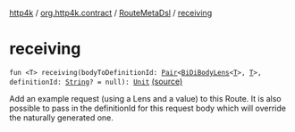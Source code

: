 [http4k](../../index.md) / [org.http4k.contract](../index.md) / [RouteMetaDsl](index.md) / [receiving](./receiving.md)

# receiving

`fun <T> receiving(bodyToDefinitionId: `[`Pair`](https://kotlinlang.org/api/latest/jvm/stdlib/kotlin/-pair/index.html)`<`[`BiDiBodyLens`](../../org.http4k.lens/-bi-di-body-lens/index.md)`<`[`T`](receiving.md#T)`>, `[`T`](receiving.md#T)`>, definitionId: `[`String`](https://kotlinlang.org/api/latest/jvm/stdlib/kotlin/-string/index.html)`? = null): `[`Unit`](https://kotlinlang.org/api/latest/jvm/stdlib/kotlin/-unit/index.html) [(source)](https://github.com/http4k/http4k/blob/master/http4k-contract/src/main/kotlin/org/http4k/contract/routeMeta.kt#L56)

Add an example request (using a Lens and a value) to this Route. It is also possible to pass in the definitionId for this request body which
will override the naturally generated one.

